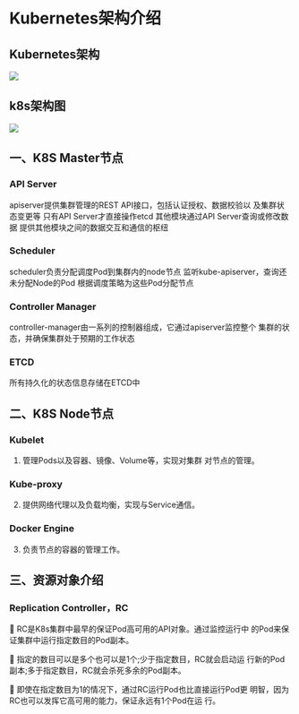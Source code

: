 # Kubernetes架构介绍

## Kubernetes架构

![](https://github.com/Lancger/opsfull/blob/master/images/kubernetes%E6%9E%B6%E6%9E%84.jpg)

## k8s架构图

![](https://github.com/Lancger/opsfull/blob/master/images/k8s%E6%9E%B6%E6%9E%84%E5%9B%BE.jpg)

## 一、K8S Master节点
### API Server
apiserver提供集群管理的REST API接口，包括认证授权、数据校验以 及集群状态变更等
只有API Server才直接操作etcd
其他模块通过API Server查询或修改数据
提供其他模块之间的数据交互和通信的枢纽

### Scheduler
scheduler负责分配调度Pod到集群内的node节点
监听kube-apiserver，查询还未分配Node的Pod
根据调度策略为这些Pod分配节点

### Controller Manager
controller-manager由一系列的控制器组成，它通过apiserver监控整个 集群的状态，并确保集群处于预期的工作状态

### ETCD
所有持久化的状态信息存储在ETCD中

## 二、K8S Node节点
### Kubelet
1. 管理Pods以及容器、镜像、Volume等，实现对集群 对节点的管理。
### Kube-proxy
2. 提供网络代理以及负载均衡，实现与Service通信。
### Docker Engine
3. 负责节点的容器的管理工作。

## 三、资源对象介绍

### Replication Controller，RC

 RC是K8s集群中最早的保证Pod高可用的API对象。通过监控运行中
的Pod来保证集群中运行指定数目的Pod副本。

 指定的数目可以是多个也可以是1个;少于指定数目，RC就会启动运
行新的Pod副本;多于指定数目，RC就会杀死多余的Pod副本。

 即使在指定数目为1的情况下，通过RC运行Pod也比直接运行Pod更 明智，因为RC也可以发挥它高可用的能力，保证永远有1个Pod在运 行。
